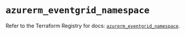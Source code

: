 # `azurerm_eventgrid_namespace`

Refer to the Terraform Registry for docs: [`azurerm_eventgrid_namespace`](https://registry.terraform.io/providers/hashicorp/azurerm/4.13.0/docs/resources/eventgrid_namespace).
